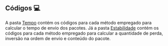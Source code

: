 ## Códigos 💻
A pasta [Tempo](https://github.com/wesnasimone/EA006_TCC_ESP-NOW/tree/main/Code/Tempo) contém os códigos para cada método empregado para calcular o tempo de envio dos pacotes.
Já a pasta [Estabilidade](https://github.com/wesnasimone/EA006_TCC_ESP-NOW/tree/main/Code/Estabilidade) contém os códigos para cada método empregado para calcular a quantidade de perda, inversão na ordem de envio e conteúdo do pacote.
